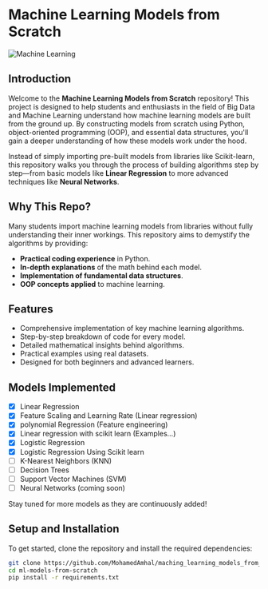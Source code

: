 # Machine Learning Models from Scratch

![Machine Learning](https://miro.medium.com/v2/resize:fit:1400/1*tk7yOuVLssfq02J7AsPfKw.jpeg)

## Introduction

Welcome to the **Machine Learning Models from Scratch** repository! This project is designed to help students and enthusiasts in the field of Big Data and Machine Learning understand how machine learning models are built from the ground up. By constructing models from scratch using Python, object-oriented programming (OOP), and essential data structures, you'll gain a deeper understanding of how these models work under the hood.

Instead of simply importing pre-built models from libraries like Scikit-learn, this repository walks you through the process of building algorithms step by step—from basic models like **Linear Regression** to more advanced techniques like **Neural Networks**.

## Why This Repo?

Many students import machine learning models from libraries without fully understanding their inner workings. This repository aims to demystify the algorithms by providing:

- **Practical coding experience** in Python.
- **In-depth explanations** of the math behind each model.
- **Implementation of fundamental data structures**.
- **OOP concepts applied** to machine learning.

## Features

- Comprehensive implementation of key machine learning algorithms.
- Step-by-step breakdown of code for every model.
- Detailed mathematical insights behind algorithms.
- Practical examples using real datasets.
- Designed for both beginners and advanced learners.

## Models Implemented

- [x] Linear Regression
- [x] Feature Scaling and Learning Rate (Linear regression)
- [x] polynomial Regression (Feature engineering)
- [x] Linear regression with scikit learn (Examples...)
- [x] Logistic Regression
- [x] Logistic Regression Using Scikit learn
- [ ] K-Nearest Neighbors (KNN)
- [ ] Decision Trees
- [ ] Support Vector Machines (SVM)
- [ ] Neural Networks (coming soon)

Stay tuned for more models as they are continuously added!

## Setup and Installation

To get started, clone the repository and install the required dependencies:

```bash
git clone https://github.com/MohamedAmhal/maching_learning_models_from_scratch.git
cd ml-models-from-scratch
pip install -r requirements.txt


